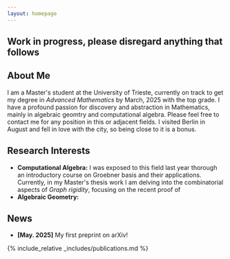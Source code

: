 ```yaml
---
layout: homepage
---
```

## Work in progress, please disregard anything that follows

## About Me

I am a Master's student at the University of Trieste, currently on track to get my degree in _Advanced Mathematics_ by March, 2025 with the top grade. I have a profound passion for discovery and abstraction in Mathematics, mainly in algebraic geomtry and computational algebra. Please feel free to contact me for any position in this or adjacent fields. I visited Berlin in August and fell in love with the city, so being close to it is a bonus.
## Research Interests

- **Computational Algebra:** I was exposed to this field last year thorough an introductory course on Groebner basis and their applications. Currently, in my Master's thesis work I am delving into the combinatorial aspects of _Graph rigidity_, focusing on the recent proof of  
- **Algebraic Geometry:** 

## News

- **[May. 2025]** My first preprint on arXiv! 


{% include_relative _includes/publications.md %}

